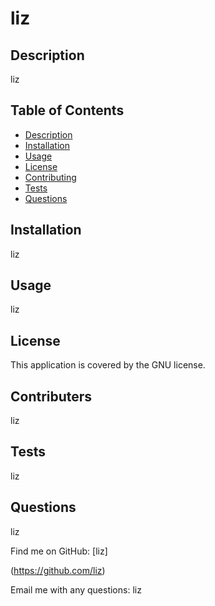 
  # liz
  
  ## Description
  liz
  ## Table of Contents
  - [Description](#description)
  - [Installation](#installation)
  - [Usage](#usage)
  - [License](#license)
  - [Contributing](#contributing)
  - [Tests](#tests)
  - [Questions](#questions)

  ## Installation
  liz

  ## Usage
   liz

  ## License
  
  This application is covered by the GNU license. 

  ## Contributers 
 liz

  ## Tests
  liz
  ## Questions
 liz
  
 Find me on GitHub: [liz]

 (https://github.com/liz)
 
  Email me with any questions: liz
